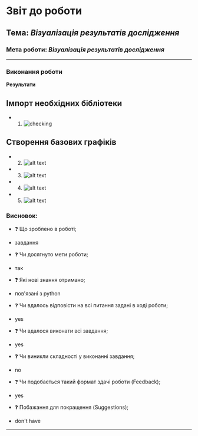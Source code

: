 # Звіт до роботи

## Тема: _Візуалізація результатів дослідження_

### Мета роботи: _Візуалізація результатів дослідження_

---

### Виконання роботи

**Результати**


## Імпорт необхідних бібліотеки 

- 1.  ![checking](/workspaces/mat.met.DO/lab1/pictures/1.png)

## Створення базових графіків

- 2.  ![alt text](/workspaces/mat.met.DO/lab1/pictures/2.png)

- 3.  ![alt text](/workspaces/mat.met.DO/lab1/pictures/3.png)

- 4.  ![alt text](/workspaces/mat.met.DO/lab1/pictures/4.png)

- 5.  ![alt text](/workspaces/mat.met.DO/lab1/pictures/5.png)


### Висновок:

- :question: Що зроблено в роботі;
* завдання
- :question: Чи досягнуто мети роботи;
* так
- :question: Які нові знання отримано;
* пов'язані з python
- :question: Чи вдалось відповісти на всі питання задані в ході роботи;
* yes
- :question: Чи вдалося виконати всі завдання;
* yes
- :question: Чи виникли складності у виконанні завдання;
* no
- :question: Чи подобається такий формат здачі роботи (Feedback);
* yes
- :question: Побажання для покращення (Suggestions);
* don't have

---
